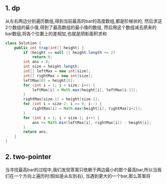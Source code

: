 ## 1. dp

从左右两边分别遍历数组,得到当前最高的bar的高度数组,都是阶梯状的,
然后求这2个数组的最小值,得到了最高数组的最小值的数组,
然后用这个数组减去原来的bar数组,将各个位置上的差相加,也就是阴影面积求和

```java
class Solution {
    public int trap(int[] height) {
        if (height == null || height.length <= 2)
            return 0;
        int ans = 0;
        int size = height.length;
        int[] leftMax = new int[size];
        int[] rightMax = new int[size];
        leftMax[0] = height[0];
        for (int i = 1; i < size; i++) {
            leftMax[i] = Math.max(height[i], leftMax[i-1]);
        }
        rightMax[size-1] = height[size-1];
        for (int i = size-2; i >= 0; i--) {
            rightMax[i] = Math.max(height[i], rightMax[i+1]);
        }
        for (int i = 1; i < size-1; i++) {
            ans += Math.min(leftMax[i], rightMax[i]) - height[i];
        }
        return ans;
    }
}
```

## 2. two-pointer
当寻找最高bar的过程中,我们发现答案只依赖于两边最小的那个最高bar,所以当我们在一个方向上遍历时(假如是从左到右),
当遇到更大的一个bar,那么答案将
